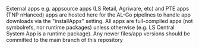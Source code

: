 External apps e.g. appsource apps (LS Retail, Agriware, etc) and PTE apps (TNP nHanced) apps are hosted here for the AL-Go pipelines to handle app downloads via the "installApps" setting. All apps are full-compiled apps (not symbolrefs, nor runtime packages) unless otherwise (e.g. LS Central System App is a runtime package). Any newer files/app versions should be committed to the main branch of this repository
